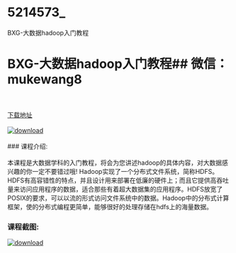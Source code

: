 # 5214573_
BXG-大数据hadoop入门教程
# BXG-大数据hadoop入门教程## 微信：mukewang8
<br/></br>[下载地址](http://www.36tz.cn/article/5214573 "下载地址")
<br/></br>[![download](http://36tz.cn/muke_img/2020_07_12345-5-300x183.jpg "下载地址")](http://www.36tz.cn/article/5214573 "下载地址")
<br/></br>### 课程介绍:<br/></br>本课程是大数据学科的入门教程，将会为您讲述hadoop的具体内容，对大数据感兴趣的你一定不要错过哦!
Hadoop实现了一个分布式文件系统，简称HDFS。HDFS有高容错性的特点，并且设计用来部署在低廉的硬件上；而且它提供高吞吐量来访问应用程序的数据，适合那些有着超大数据集的应用程序。HDFS放宽了POSIX的要求，可以以流的形式访问文件系统中的数据。Hadoop中的分布式计算框架，使的分布式编程更简单，能够很好的处理存储在hdfs上的海量数据。

### 课程截图:
[![download](http://36tz.cn/muke_img/2020_07_2-80.png "下载地址")](http://www.36tz.cn/article/5214573 "下载地址")
